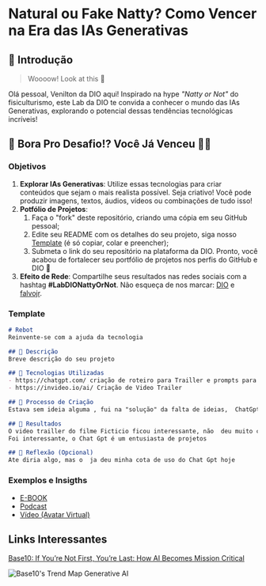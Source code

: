 # Natural ou Fake Natty? Como Vencer na Era das IAs Generativas

## 🚀 Introdução

> Woooow! Look at this 👀

Olá pessoal, Venilton da DIO aqui! Inspirado na hype _"Natty or Not"_ do fisiculturismo, este Lab da DIO te convida a conhecer o mundo das IAs Generativas, explorando o potencial dessas tendências tecnológicas incríveis!

## 🎯 Bora Pro Desafio!? Você Já Venceu 💪🤓

### Objetivos

1. **Explorar IAs Generativas**: Utilize essas tecnologias para criar conteúdos que sejam o mais realista possível. Seja criativo! Você pode produzir imagens, textos, áudios, vídeos ou combinações de tudo isso!
1. **Potfólio de Projetos**:
    1. Faça o "fork" deste repositório, criando uma cópia em seu GitHub pessoal;
    2. Edite seu README com os detalhes do seu projeto, siga nosso [Template](#template) (é só copiar, colar e preencher);
    3. Submeta o link do seu repositório na plataforma da DIO. Pronto, você acabou de fortalecer seu portfólio de projetos nos perfis do GitHub e DIO 🚀
1. **Efeito de Rede**: Compartilhe seus resultados nas redes sociais com a hashtag **#LabDIONattyOrNot**. Não esqueça de nos marcar: [DIO](https://www.linkedin.com/school/dio-makethechange) e [falvojr](https://www.linkedin.com/in/falvojr).

### Template

```markdown
# Rebot
Reinvente-se com a ajuda da tecnologia

## 📒 Descrição
Breve descrição do seu projeto

## 🤖 Tecnologias Utilizadas
- https://chatgpt.com/ criação de roteiro para Trailler e prompts para gerar video Trailer
- https://invideo.io/ai/ Criação de Video Trailer

## 🧐 Processo de Criação
Estava sem ideia alguma , fui na "solução" da falta de ideias,  ChatGpt falei do desafio, que nao tinha ideia mas que poderia pensar num universo paralelo onde uma pessoa exausta do dia a dia ia para um Spa composto de Inteligencia artificial por exemplo a sessao de psicologia era com um chat de inteligencia artificial e a pessoa ficava com o corpo perfeito depois de passar pela ia Generativa de imagens

## 🚀 Resultados
O video trailler do filme Ficticio ficou interessante, não  deu muito certo gerar imagens
Foi interessante, o Chat Gpt é um entusiasta de projetos

## 💭 Reflexão (Opcional)
Ate diria algo, mas o  ja deu minha cota de uso do Chat Gpt hoje
```

### Exemplos e Insigths

- [E-BOOK](/exemplos/E-BOOK.md)
- [Podcast](/exemplos/PODCAST.md)
- [Vídeo (Avatar Virtual)](/exemplos/VIDEO.md)

## Links Interessantes

[Base10: If You’re Not First, You’re Last: How AI Becomes Mission Critical](https://base10.vc/post/generative-ai-mission-critical/)

![Base10's Trend Map Generative AI](https://github.com/digitalinnovationone/lab-natty-or-not/assets/730492/f4df26e8-f8f7-4419-8252-c69d73ea930c)
